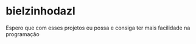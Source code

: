 # bielzinhodazl
Espero que com esses projetos eu possa e consiga ter mais facilidade na programação

